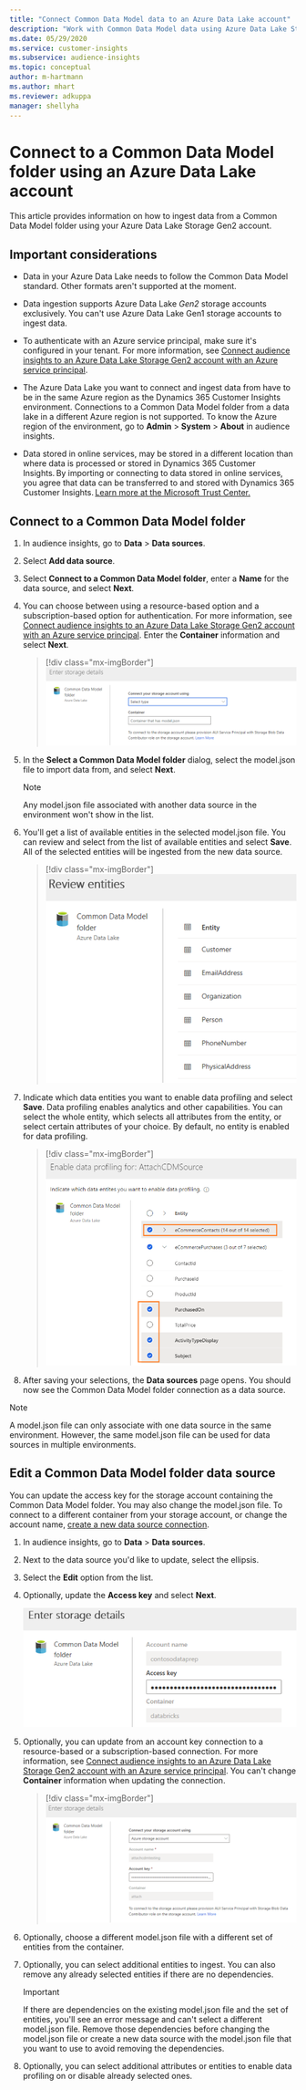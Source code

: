 ```yaml
---
title: "Connect Common Data Model data to an Azure Data Lake account"
description: "Work with Common Data Model data using Azure Data Lake Storage."
ms.date: 05/29/2020
ms.service: customer-insights
ms.subservice: audience-insights
ms.topic: conceptual
author: m-hartmann
ms.author: mhart
ms.reviewer: adkuppa
manager: shellyha
---
```


# Connect to a Common Data Model folder using an Azure Data Lake account

This article provides information on how to ingest data from a Common Data Model folder using your Azure Data Lake Storage Gen2 account.

## Important considerations

- Data in your Azure Data Lake needs to follow the Common Data Model standard. Other formats aren't supported at the moment.

- Data ingestion supports Azure Data Lake *Gen2* storage accounts exclusively. You can't use Azure Data Lake Gen1 storage accounts to ingest data.

- To authenticate with an Azure service principal, make sure it's configured in your tenant. For more information, see [Connect audience insights to an Azure Data Lake Storage Gen2 account with an Azure service principal](connect-service-principal.md).

- The Azure Data Lake you want to connect and ingest data from have to be in the same Azure region as the Dynamics 365 Customer Insights environment. Connections to a Common Data Model folder from a data lake in a different Azure region is not supported. To know the Azure region of the environment, go to **Admin** > **System** > **About** in audience insights.

- Data stored in online services, may be stored in a different location than where data is processed or stored in Dynamics 365 Customer Insights. By importing or connecting to data stored in online services, you agree that data can be transferred to and stored with Dynamics 365 Customer Insights. [Learn more at the Microsoft Trust Center.](https://www.microsoft.com/trust-center)

## Connect to a Common Data Model folder

1. In audience insights, go to **Data** > **Data sources**.

1. Select **Add data source**.

1. Select **Connect to a Common Data Model folder**, enter a **Name** for the data source, and select **Next**.

1. You can choose between using a resource-based option and a subscription-based option for authentication. For more information, see [Connect audience insights to an Azure Data Lake Storage Gen2 account with an Azure service principal](connect-service-principal.md). Enter the **Container** information and select **Next**.
   > [!div class="mx-imgBorder"]
   > ![Dialog box to enter connection details for Azure Data Lake](media/enter-new-storage-details.png)

1. In the **Select a Common Data Model folder** dialog, select the model.json file to import data from, and select **Next**.
   > [!NOTE]
   > Any model.json file associated with another data source in the environment won't show in the list.

1. You'll get a list of available entities in the selected model.json file. You can review and select from the list of available entities and select **Save**. All of the selected entities will be ingested from the new data source.
   > [!div class="mx-imgBorder"]
   > ![Dialog box showing a list of entities from a model.json file](media/review-entities.png)

8. Indicate which data entities you want to enable data profiling and select **Save**. Data profiling enables analytics and other capabilities. You can select the whole entity, which selects all attributes from the entity, or select certain attributes of your choice. By default, no entity is enabled for data profiling.
   > [!div class="mx-imgBorder"]
   > ![Dialog box showing a data profiling](media/dataprofiling-entities.png)

9. After saving your selections, the **Data sources** page opens. You should now see the Common Data Model folder connection as a data source.

> [!NOTE]
> A model.json file can only associate with one data source in the same environment. However, the same model.json file can be used for data sources in multiple environments.

## Edit a Common Data Model folder data source

You can update the access key for the storage account containing the Common Data Model folder. You may also change the model.json file. To connect to a different container from your storage account, or change the account name, [create a new data source connection](#connect-to-a-common-data-model-folder).

1. In audience insights, go to **Data** > **Data sources**.

2. Next to the data source you'd like to update, select the ellipsis.

3. Select the **Edit** option from the list.

4. Optionally, update the **Access key** and select **Next**.

   ![Dialog to edit and update an access key for an existing data source](media/edit-access-key.png)

5. Optionally, you can update from an account key connection to a resource-based or a subscription-based connection. For more information, see [Connect audience insights to an Azure Data Lake Storage Gen2 account with an Azure service principal](connect-service-principal.md). You can't change **Container** information when updating the connection.
   > [!div class="mx-imgBorder"]
   > ![Dialog box to enter connection details for Azure Data Lake](media/enter-existing-storage-details.png)

6. Optionally, choose a different model.json file with a different set of entities from the container.

7. Optionally, you can select additional entities to ingest. You can also remove any already selected entities if there are no dependencies.

   > [!IMPORTANT]
   > If there are dependencies on the existing model.json file and the set of entities, you'll see an error message and can't select a different model.json file. Remove those dependencies before changing the model.json file or create a new data source with the model.json file that you want to use to avoid removing the dependencies.

8. Optionally, you can select additional attributes or entities to enable data profiling on or disable already selected ones.   
